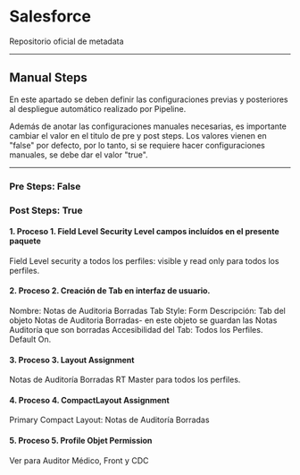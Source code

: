# Salesforce

Repositorio oficial de metadata

--------

## Manual Steps

En este apartado se deben definir las configuraciones previas y posteriores al despliegue automático realizado por Pipeline.

Además de anotar las configuraciones manuales necesarias, es importante cambiar el valor en el titulo de pre y post steps. Los valores vienen en "false" por defecto, por lo tanto, si se requiere hacer configuraciones manuales, se debe dar el valor "true".

--------

### Pre Steps: False

### Post Steps: True

#### 1. Proceso 1. Field Level Security Level campos incluídos en el presente paquete
 
Field Level security a todos los perfiles: visible y read only para todos los perfiles.

#### 2. Proceso 2. Creación de Tab en interfaz de usuario. 
Nombre: Notas de Auditoria Borradas
Tab Style: Form
Descripción: Tab del objeto Notas de Auditoria Borradas- en este objeto se guardan las Notas Auditoría que son borradas
Accesibilidad del Tab: Todos los Perfiles. Default On.

#### 3. Proceso 3. Layout Assignment
Notas de Auditoría Borradas RT Master para todos los perfiles.

#### 4. Proceso 4. CompactLayout Assignment
Primary Compact Layout: Notas de Auditoría Borradas

#### 5. Proceso 5. Profile Objet Permission
Ver para Auditor Médico, Front y CDC


